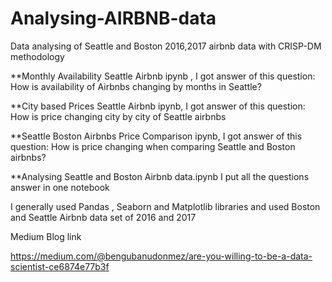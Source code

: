 # Analysing-AIRBNB-data
Data analysing of Seattle and Boston 2016,2017 airbnb data with CRISP-DM methodology

**Monthly Availability Seattle Airbnb ipynb , I got answer of this question:
 How is availability of Airbnbs changing by months in Seattle?
 
**City based Prices Seattle Airbnb ipynb, I got answer of this question:
How is price changing city by city of Seattle airbnbs
 
**Seattle Boston Airbnbs Price Comparison ipynb, I got answer of this question:
How is price changing when comparing Seattle and Boston airbnbs?

**Analysing Seattle and Boston Airbnb data.ipynb 
I put all the questions answer in one notebook


I generally used Pandas , Seaborn and Matplotlib libraries
and used Boston and Seattle Airbnb data set of 2016 and 2017


Medium Blog link

https://medium.com/@bengubanudonmez/are-you-willing-to-be-a-data-scientist-ce6874e77b3f
